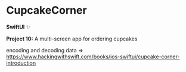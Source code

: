# CupcakeCorner

**SwiftUI** :sparkles:

**Project 10:** A multi-screen app for ordering cupcakes

encoding and decoding data => https://www.hackingwithswift.com/books/ios-swiftui/cupcake-corner-introduction
